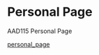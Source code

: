 Personal Page
================

AAD115 Personal Page 

[personal_page](https://hayleymcilwrath.github.io//personal_page.html) 
